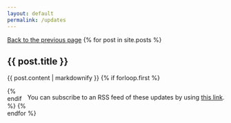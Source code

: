 ```yaml
---
layout: default
permalink: /updates
---
```


[Back to the previous page](/more)
{% for post in site.posts %}
## {{ post.title }}
{{ post.content | markdownify }}
{% if forloop.first %}
<p style="display:block; float:right">You can subscribe to an RSS feed of these updates by using <a href="/feed.xml">this link</a>.</p>
{% endif %}
{% endfor %}